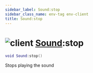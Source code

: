 ```yaml
---
sidebar_label: Sound:stop
sidebar_class_name: env-tag env-client
title: Sound:stop
---
```


# <img src='/img/wiki/client.png' alt='client' data-tag='env-tag' /> [Sound](../sound/README.md):stop

```lua
void Sound:stop()
```

Stops playing the sound<br/>
